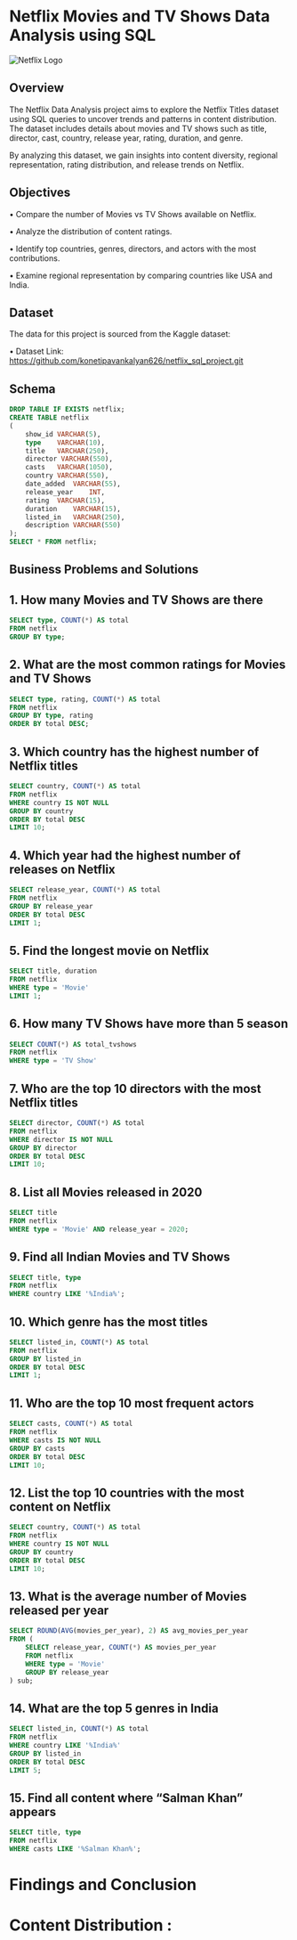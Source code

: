 # Netflix Movies and TV Shows Data Analysis using SQL

![Netflix Logo](https://github.com/konetipavankalyan626/netflix_sql_project/blob/main/netflix.jpg)

## Overview

The Netflix Data Analysis project aims to explore the Netflix Titles dataset using SQL queries to uncover trends and patterns in content distribution. The dataset includes details about movies and TV shows such as title, director, cast, country, release year, rating, duration, and genre.

By analyzing this dataset, we gain insights into content diversity, regional representation, rating distribution, and release trends on Netflix.

## Objectives

• Compare the number of Movies vs TV Shows available on Netflix.

• Analyze the distribution of content ratings.

• Identify top countries, genres, directors, and actors with the most contributions.

• Examine regional representation by comparing countries like USA and India.

## Dataset

The data for this project is sourced from the Kaggle dataset:

• Dataset Link: https://github.com/konetipavankalyan626/netflix_sql_project.git

## Schema

```sql
DROP TABLE IF EXISTS netflix;
CREATE TABLE netflix
(
	show_id	VARCHAR(5),
	type    VARCHAR(10),
	title	VARCHAR(250),
	director VARCHAR(550),
	casts	VARCHAR(1050),
	country	VARCHAR(550),
	date_added	VARCHAR(55),
	release_year	INT,
	rating	VARCHAR(15),
	duration	VARCHAR(15),
	listed_in	VARCHAR(250),
	description VARCHAR(550)
);
SELECT * FROM netflix;
```
## Business Problems and Solutions

## 1. How many Movies and TV Shows are there
```sql
SELECT type, COUNT(*) AS total
FROM netflix
GROUP BY type;
```

## 2. What are the most common ratings for Movies and TV Shows
```sql
SELECT type, rating, COUNT(*) AS total
FROM netflix 
GROUP BY type, rating
ORDER BY total DESC;
```

## 3. Which country has the highest number of Netflix titles
```sql
SELECT country, COUNT(*) AS total
FROM netflix 
WHERE country IS NOT NULL
GROUP BY country
ORDER BY total DESC
LIMIT 10;
```

## 4. Which year had the highest number of releases on Netflix 
```sql
SELECT release_year, COUNT(*) AS total
FROM netflix
GROUP BY release_year
ORDER BY total DESC
LIMIT 1;
```

## 5. Find the longest movie on Netflix
```sql
SELECT title, duration
FROM netflix
WHERE type = 'Movie'
LIMIT 1;
```

## 6. How many TV Shows have more than 5 season
```sql
SELECT COUNT(*) AS total_tvshows
FROM netflix
WHERE type = 'TV Show'
```

## 7. Who are the top 10 directors with the most Netflix titles
```sql
SELECT director, COUNT(*) AS total
FROM netflix
WHERE director IS NOT NULL
GROUP BY director
ORDER BY total DESC
LIMIT 10;
```

## 8. List all Movies released in 2020
```sql
SELECT title
FROM netflix
WHERE type = 'Movie' AND release_year = 2020;
```

## 9. Find all Indian Movies and TV Shows
```sql
SELECT title, type
FROM netflix
WHERE country LIKE '%India%';
```

## 10. Which genre has the most titles
```sql
SELECT listed_in, COUNT(*) AS total
FROM netflix
GROUP BY listed_in
ORDER BY total DESC
LIMIT 1;
```

## 11. Who are the top 10 most frequent actors
```sql
SELECT casts, COUNT(*) AS total
FROM netflix
WHERE casts IS NOT NULL
GROUP BY casts
ORDER BY total DESC
LIMIT 10;
```

## 12. List the top 10 countries with the most content on Netflix
```sql
SELECT country, COUNT(*) AS total
FROM netflix
WHERE country IS NOT NULL
GROUP BY country
ORDER BY total DESC
LIMIT 10;
```

## 13. What is the average number of Movies released per year
```sql
SELECT ROUND(AVG(movies_per_year), 2) AS avg_movies_per_year
FROM (
    SELECT release_year, COUNT(*) AS movies_per_year
    FROM netflix
    WHERE type = 'Movie'
    GROUP BY release_year
) sub;
```

## 14. What are the top 5 genres in India
```sql
SELECT listed_in, COUNT(*) AS total
FROM netflix
WHERE country LIKE '%India%'
GROUP BY listed_in
ORDER BY total DESC
LIMIT 5;
```

## 15. Find all content where “Salman Khan” appears
```sql
SELECT title, type
FROM netflix
WHERE casts LIKE '%Salman Khan%';
```
# Findings and Conclusion

# Content Distribution : 





















	
	
	
